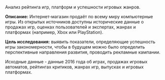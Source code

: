 Анализ рейтинга игр, платформ и успешности игровых жанров.

**Описание:** Интернет-магазин продаёт по всему миру компьютерные игры. Из открытых источников доступны исторические данные о продажах игр, оценках пользователей и экспертах, жанрах и платформах (например, Xbox или PlayStation).

**Цель исследования:** выявить показатели, определяющие успешность игры закономерности, чтобы в будущем можно было определить перспективные направления развития, проводить рекламные кампании.

Исходные данные - данные 2016 года об играх, продажах игровых автоматов, рейтингах критиков, жанрах игр, выпусках и игровых платформах.
